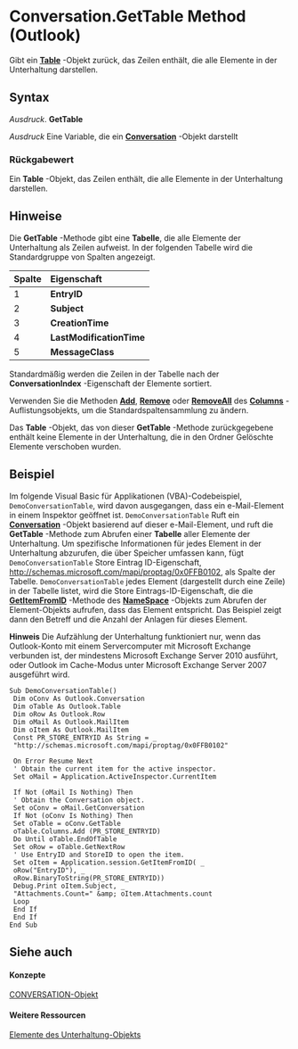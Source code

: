 
# Conversation.GetTable Method (Outlook)

Gibt ein  **[Table](0affaafd-93fe-227a-acee-e09a86cadc20.md)** -Objekt zurück, das Zeilen enthält, die alle Elemente in der Unterhaltung darstellen.


## Syntax

 _Ausdruck_. **GetTable**

 _Ausdruck_ Eine Variable, die ein **[Conversation](2705d38a-ebc0-e5a7-208b-ffe1f5446b1b.md)** -Objekt darstellt


### Rückgabewert

Ein  **Table** -Objekt, das Zeilen enthält, die alle Elemente in der Unterhaltung darstellen.


## Hinweise

Die  **GetTable** -Methode gibt eine **Tabelle**, die alle Elemente der Unterhaltung als Zeilen aufweist. In der folgenden Tabelle wird die Standardgruppe von Spalten angezeigt.



|**Spalte**|**Eigenschaft**|
|:-----|:-----|
|1|**EntryID**|
|2|**Subject**|
|3|**CreationTime**|
|4|**LastModificationTime**|
|5|**MessageClass**|
Standardmäßig werden die Zeilen in der Tabelle nach der  **ConversationIndex** -Eigenschaft der Elemente sortiert.

Verwenden Sie die Methoden  **[Add](d438cfeb-629f-4234-6f4f-ffa086ef9a41.md)**, **[Remove](f567879c-f37a-2b65-b4a5-832b6f3acdf8.md)** oder **[RemoveAll](e9923548-9c75-e5dd-0643-3c42cd112352.md)** des **[Columns](628bf0cf-4ee8-5e5c-09d7-89d7adf256ca.md)** -Auflistungsobjekts, um die Standardspaltensammlung zu ändern.

Das  **Table** -Objekt, das von dieser **GetTable** -Methode zurückgegebene enthält keine Elemente in der Unterhaltung, die in den Ordner Gelöschte Elemente verschoben wurden.


## Beispiel

Im folgende Visual Basic für Applikationen (VBA)-Codebeispiel,  `DemoConversationTable`, wird davon ausgegangen, dass ein e-Mail-Element in einem Inspektor geöffnet ist.  `DemoConversationTable` Ruft ein **[Conversation](2705d38a-ebc0-e5a7-208b-ffe1f5446b1b.md)** -Objekt basierend auf dieser e-Mail-Element, und ruft die **GetTable** -Methode zum Abrufen einer **Tabelle** aller Elemente der Unterhaltung. Um spezifische Informationen für jedes Element in der Unterhaltung abzurufen, die über Speicher umfassen kann, fügt `DemoConversationTable` Store Eintrag ID-Eigenschaft, http://schemas.microsoft.com/mapi/proptag/0x0FFB0102, als Spalte der Tabelle. `DemoConversationTable` jedes Element (dargestellt durch eine Zeile) in der Tabelle listet, wird die Store Eintrags-ID-Eigenschaft, die die **[GetItemFromID](f2abff80-4c04-998b-654b-28600424a16f.md)** -Methode des **[NameSpace](f0dcaa19-07f5-5d42-a3bf-2e42b7885644.md)** -Objekts zum Abrufen der Element-Objekts aufrufen, dass das Element entspricht. Das Beispiel zeigt dann den Betreff und die Anzahl der Anlagen für dieses Element.


 **Hinweis**  Die Aufzählung der Unterhaltung funktioniert nur, wenn das Outlook-Konto mit einem Servercomputer mit Microsoft Exchange verbunden ist, der mindestens Microsoft Exchange Server 2010 ausführt, oder Outlook im Cache-Modus unter Microsoft Exchange Server 2007 ausgeführt wird.


```
Sub DemoConversationTable() 
 Dim oConv As Outlook.Conversation 
 Dim oTable As Outlook.Table 
 Dim oRow As Outlook.Row 
 Dim oMail As Outlook.MailItem 
 Dim oItem As Outlook.MailItem 
 Const PR_STORE_ENTRYID As String = _ 
 "http://schemas.microsoft.com/mapi/proptag/0x0FFB0102" 
 
 On Error Resume Next 
 ' Obtain the current item for the active inspector. 
 Set oMail = Application.ActiveInspector.CurrentItem 
 
 If Not (oMail Is Nothing) Then 
 ' Obtain the Conversation object. 
 Set oConv = oMail.GetConversation 
 If Not (oConv Is Nothing) Then 
 Set oTable = oConv.GetTable 
 oTable.Columns.Add (PR_STORE_ENTRYID) 
 Do Until oTable.EndOfTable 
 Set oRow = oTable.GetNextRow 
 ' Use EntryID and StoreID to open the item. 
 Set oItem = Application.session.GetItemFromID( _ 
 oRow("EntryID"), _ 
 oRow.BinaryToString(PR_STORE_ENTRYID)) 
 Debug.Print oItem.Subject, _ 
 "Attachments.Count=" &amp; oItem.Attachments.count 
 Loop 
 End If 
 End If 
End Sub 

```


## Siehe auch


#### Konzepte


[CONVERSATION-Objekt](2705d38a-ebc0-e5a7-208b-ffe1f5446b1b.md)
#### Weitere Ressourcen


[Elemente des Unterhaltung-Objekts](http://msdn.microsoft.com/library/09ff1e8e-7c5a-0b1e-e8e2-e259f66f71c8%28Office.15%29.aspx)